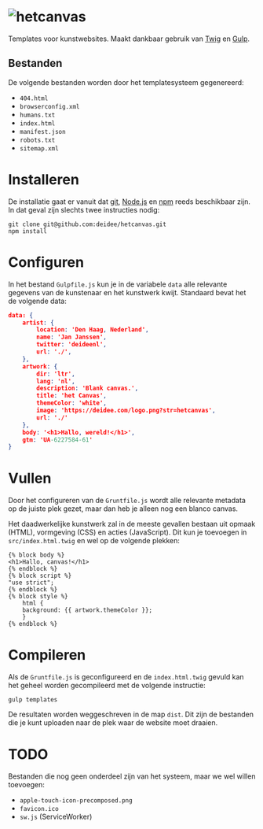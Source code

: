 # ![hetcanvas](https://deidee.com/logo.png?str=hetcanvas)

Templates voor kunstwebsites. Maakt dankbaar gebruik van [Twig](https://twig.symfony.com/) en [Gulp](https://gulpjs.com/).

## Bestanden

De volgende bestanden worden door het templatesysteem gegenereerd:

- `404.html`
- `browserconfig.xml`
- `humans.txt`
- `index.html`
- `manifest.json`
- `robots.txt`
- `sitemap.xml`

# Installeren

De installatie gaat er vanuit dat [git](https://git-scm.com/), [Node.js](https://nodejs.org/) en [npm](https://www.npmjs.com/) reeds beschikbaar zijn. In dat geval zijn slechts twee instructies nodig:

```Shell
git clone git@github.com:deidee/hetcanvas.git
npm install
```

# Configuren

In het bestand `Gulpfile.js` kun je in de variabele `data` alle relevante gegevens van de kunstenaar en het kunstwerk kwijt. Standaard bevat het de volgende data:

```JSON
data: {
    artist: {
        location: 'Den Haag, Nederland',
        name: 'Jan Janssen',
        twitter: 'deideenl',
        url: './',
    },
    artwork: {
        dir: 'ltr',
        lang: 'nl',
        description: 'Blank canvas.',
        title: 'het Canvas',
        themeColor: 'white',
        image: 'https://deidee.com/logo.png?str=hetcanvas',
        url: './'
    },
    body: '<h1>Hallo, wereld!</h1>',
    gtm: 'UA-6227584-61'
}
```

# Vullen

Door het configureren van de `Gruntfile.js` wordt alle relevante metadata op de juiste plek gezet, maar dan heb je alleen nog een blanco canvas.

Het daadwerkelijke kunstwerk zal in de meeste gevallen bestaan uit opmaak (HTML), vormgeving (CSS) en acties (JavaScript). Dit kun je toevoegen in `src/index.html.twig` en wel op de volgende plekken:

```twig
{% block body %}
<h1>Hallo, canvas!</h1>
{% endblock %}
{% block script %}
"use strict";
{% endblock %}
{% block style %}
    html {
    background: {{ artwork.themeColor }};
    }
{% endblock %}
```

# Compileren

Als de `Gruntfile.js` is geconfigureerd en de `index.html.twig` gevuld kan het geheel worden gecompileerd met de volgende instructie:

```Shell
gulp templates
```

De resultaten worden weggeschreven in de map `dist`. Dit zijn de bestanden die je kunt uploaden naar de plek waar de website moet draaien.

# TODO

Bestanden die nog geen onderdeel zijn van het systeem, maar we wel willen toevoegen:

- `apple-touch-icon-precomposed.png`
- `favicon.ico`
- `sw.js` (ServiceWorker)
